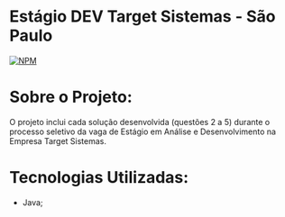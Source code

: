 # Estágio DEV Target Sistemas - São Paulo
[![NPM](https://img.shields.io/npm/l/react)](https://github.com/lumedeirosn/estagio-dev-target-sistemas-ribeirao-preto/blob/main/LICENSE)

# Sobre o Projeto:
O projeto inclui cada solução desenvolvida (questões 2 a 5) durante o processo seletivo da vaga de Estágio em Análise e Desenvolvimento na Empresa Target Sistemas.

# Tecnologias Utilizadas:
 * Java;
